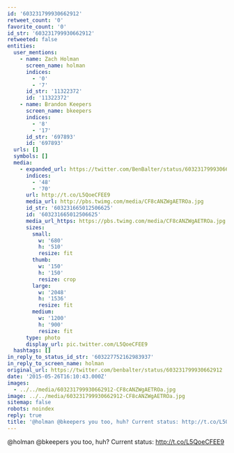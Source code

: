 ```yaml
---
id: '603231799930662912'
retweet_count: '0'
favorite_count: '0'
id_str: '603231799930662912'
retweeted: false
entities:
  user_mentions:
    - name: Zach Holman
      screen_name: holman
      indices:
        - '0'
        - '7'
      id_str: '11322372'
      id: '11322372'
    - name: Brandon Keepers
      screen_name: bkeepers
      indices:
        - '8'
        - '17'
      id_str: '697893'
      id: '697893'
  urls: []
  symbols: []
  media:
    - expanded_url: https://twitter.com/BenBalter/status/603231799930662912/photo/1
      indices:
        - '48'
        - '70'
      url: http://t.co/L5QoeCFEE9
      media_url: http://pbs.twimg.com/media/CF8cANZWgAETROa.jpg
      id_str: '603231665012506625'
      id: '603231665012506625'
      media_url_https: https://pbs.twimg.com/media/CF8cANZWgAETROa.jpg
      sizes:
        small:
          w: '680'
          h: '510'
          resize: fit
        thumb:
          w: '150'
          h: '150'
          resize: crop
        large:
          w: '2048'
          h: '1536'
          resize: fit
        medium:
          w: '1200'
          h: '900'
          resize: fit
      type: photo
      display_url: pic.twitter.com/L5QoeCFEE9
  hashtags: []
in_reply_to_status_id_str: '603227752162983937'
in_reply_to_screen_name: holman
original_url: https://twitter.com/benbalter/status/603231799930662912
date: '2015-05-26T16:10:43.000Z'
images:
  - ../../media/603231799930662912-CF8cANZWgAETROa.jpg
image: ../../media/603231799930662912-CF8cANZWgAETROa.jpg
sitemap: false
robots: noindex
reply: true
title: '@holman @bkeepers you too, huh? Current status: http://t.co/L5QoeCFEE9'
---
```


@holman @bkeepers you too, huh? Current status: http://t.co/L5QoeCFEE9
